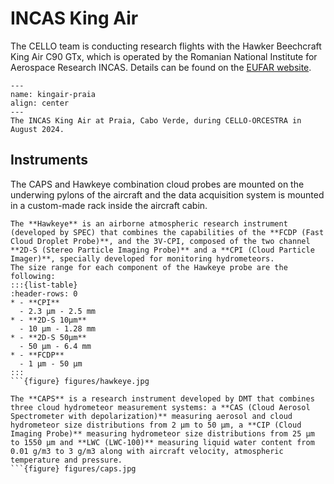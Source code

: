 # INCAS King Air

The CELLO team is conducting research flights with the Hawker Beechcraft King Air C90 GTx, which is operated by the Romanian National Institute for Aerospace Research INCAS. Details can be found on the [EUFAR website](https://www.eufar.net/aircrafts/86/details/).

```{figure} figures/kingair_rainbow.jpg
---
name: kingair-praia
align: center
---
The INCAS King Air at Praia, Cabo Verde, during CELLO-ORCESTRA in August 2024.
```

## Instruments

The CAPS and Hawkeye combination cloud probes are mounted on the underwing pylons of the aircraft and the data acquisition system is mounted in a custom-made rack inside the aircraft cabin.

```{dropdown} SPEC Hawkeye
The **Hawkeye** is an airborne atmospheric research instrument (developed by SPEC) that combines the capabilities of the **FCDP (Fast Cloud Droplet Probe)**, and the 3V-CPI, composed of the two channel **2D-S (Stereo Particle Imaging Probe)** and a **CPI (Cloud Particle Imager)**, specially developed for monitoring hydrometeors. 
The size range for each component of the Hawkeye probe are the following:
:::{list-table}
:header-rows: 0
* - **CPI**
  - 2.3 μm - 2.5 mm
* - **2D-S 10μm**
  - 10 μm - 1.28 mm
* - **2D-S 50μm**
  - 50 μm - 6.4 mm
* - **FCDP**
  - 1 μm - 50 μm
:::
```{figure} figures/hawkeye.jpg

```

```{dropdown} DMT CAPS
The **CAPS** is a research instrument developed by DMT that combines three cloud hydrometeor measurement systems: a **CAS (Cloud Aerosol Spectrometer with depolarization)** measuring aerosol and cloud hydrometeor size distributions from 2 μm to 50 μm, a **CIP (Cloud Imaging Probe)** measuring hydrometeor size distributions from 25 μm to 1550 μm and **LWC (LWC-100)** measuring liquid water content from 0.01 g/m3 to 3 g/m3 along with aircraft velocity, atmospheric temperature and pressure.
```{figure} figures/caps.jpg

```


